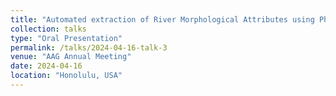 ```yaml
---
title: "Automated extraction of River Morphological Attributes using Phase-Coded Disk Algorithm and Cloud Computing Platform"
collection: talks
type: "Oral Presentation"
permalink: /talks/2024-04-16-talk-3
venue: "AAG Annual Meeting"
date: 2024-04-16
location: "Honolulu, USA"
---
```


